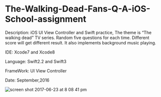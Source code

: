 # The-Walking-Dead-Fans-Q-A-iOS-School-assignment

Description: iOS UI View Controller and Swift practice, The theme is “The walking dead” TV series. Random five questions for each time. Different score will get different result. It also implements background music playing.

IDE: Xcode7 and Xcode8

Language: Swift2.2 and Swift3

FrameWork: UI View Controller

Date: September,2016

![screen shot 2017-06-23 at 8 08 41 pm](https://user-images.githubusercontent.com/12676014/27503983-b531a258-5850-11e7-8000-d3173185f2c2.png)


